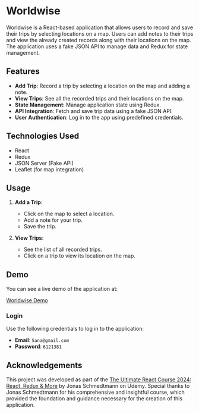 # Worldwise

Worldwise is a React-based application that allows users to record and save their trips by selecting locations on a map. Users can add notes to their trips and view the already created records along with their locations on the map. The application uses a fake JSON API to manage data and Redux for state management.

## Features

- **Add Trip**: Record a trip by selecting a location on the map and adding a note.
- **View Trips**: See all the recorded trips and their locations on the map.
- **State Management**: Manage application state using Redux.
- **API Integration**: Fetch and save trip data using a fake JSON API.
- **User Authentication**: Log in to the app using predefined credentials.

## Technologies Used

- React
- Redux
- JSON Server (Fake API)
- Leaflet (for map integration)

## Usage

1. **Add a Trip**:

   - Click on the map to select a location.
   - Add a note for your trip.
   - Save the trip.

2. **View Trips**:
   - See the list of all recorded trips.
   - Click on a trip to view its location on the map.

## Demo

You can see a live demo of the application at:

[Worldwise Demo](https://the-world-wise-web-app.netlify.app/)

### Login

Use the following credentials to log in to the application:

- **Email**: `Sana@gmail.com`
- **Password**: `6121381`

## Acknowledgements

This project was developed as part of the [The Ultimate React Course 2024: React, Redux & More](https://www.udemy.com/course/the-ultimate-react-course/) by Jonas Schmedtmann on Udemy. Special thanks to Jonas Schmedtmann for his comprehensive and insightful course, which provided the foundation and guidance necessary for the creation of this application.
